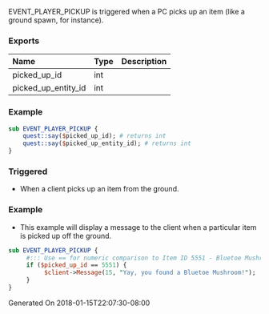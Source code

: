 EVENT_PLAYER_PICKUP is triggered when a PC picks up an item (like a ground spawn, for instance).  

### Exports
**Name**|**Type**|**Description**
:-----|:-----|:-----
picked_up_id|int|
picked_up_entity_id|int|
### Example
```perl
sub EVENT_PLAYER_PICKUP {
	quest::say($picked_up_id); # returns int
	quest::say($picked_up_entity_id); # returns int
}
```

### Triggered

* When a client picks up an item from the ground.

### Example

* This example will display a message to the client when a particular item is picked up off the ground.

```perl
sub EVENT_PLAYER_PICKUP {
     #::: Use == for numeric comparison to Item ID 5551 - Bluetoe Mushroom
     if ($picked_up_id == 5551) {
          $client->Message(15, "Yay, you found a Bluetoe Mushroom!");
     }
}
```


Generated On 2018-01-15T22:07:30-08:00